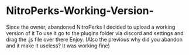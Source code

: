 # NitroPerks-Working-Version-
Since the owner, abandoned NitroPerks I decided to upload a working version of it
To use it go to the plugins folder via discord and settings and drag the .js file over there
Enjoy. (Also the previous why did you abandon and it make it useless? It was working fine)
